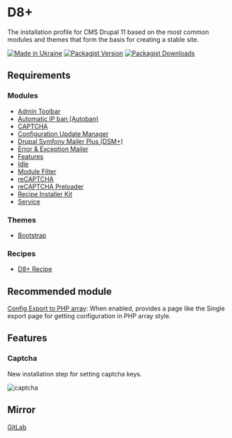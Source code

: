 # D8+

The installation profile for CMS Drupal 11 based on the most common modules and
themes that form the basis for creating a stable site.

[![Made in Ukraine](https://img.shields.io/badge/made_in-ukraine-ffd500.svg?labelColor=005bbb)](https://supportukrainenow.org)
[![Packagist Version](https://img.shields.io/packagist/v/ohorbatiuk/d8?label=Version)](https://packagist.org/packages/ohorbatiuk/d8)
[![Packagist Downloads](https://img.shields.io/packagist/dt/ohorbatiuk/d8?label=Downloads)](https://packagist.org/packages/ohorbatiuk/d8)


## Requirements

### Modules

- [Admin Toolbar](https://www.drupal.org/project/admin_toolbar)
- [Automatic IP ban (Autoban)](https://www.drupal.org/project/autoban)
- [CAPTCHA](https://www.drupal.org/project/captcha)
- [Configuration Update Manager](https://www.drupal.org/project/config_update)
- [Drupal Symfony Mailer Plus (DSM+)](https://www.drupal.org/project/symfony_mailer)
- [Error & Exception Mailer](https://www.drupal.org/project/exception_mailer)
- [Features](https://www.drupal.org/project/features)
- [Idle](https://www.drupal.org/project/idle)
- [Module Filter](https://www.drupal.org/project/module_filter)
- [reCAPTCHA](https://www.drupal.org/project/recaptcha)
- [reCAPTCHA Preloader](https://www.drupal.org/project/recaptcha_preloader)
- [Recipe Installer Kit](https://www.drupal.org/project/recipe_installer_kit)
- [Service](https://www.drupal.org/project/service)

### Themes

- [Bootstrap](https://www.drupal.org/project/bootstrap)

### Recipes

- [D8+ Recipe](https://github.com/ohorbatiuk/d8_recipe)


## Recommended module

[Config Export to PHP array](https://www.drupal.org/project/config2php): When
enabled, provides a page like the Single export page for getting configuration
in PHP array style.


## Features

### Captcha

New installation step for setting captcha keys.

![captcha](images/captcha.png "captcha")


## Mirror

[GitLab](https://gitlab.com/chmez/d8)
